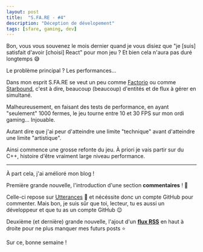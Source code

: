 ```yaml
---
layout: post
title:  "S.FA.RE - #4"
description: "Déception de dévelopement"
tags: [sfare, gaming, dev]
---
```


Bon, vous vous souvenez le mois dernier quand je vous disiez que "je \[suis\] satisfait d'avoir \[choisi\] React" pour mon jeu ? Et bien cela n'aura pas duré longtemps 😅

Le problème principal ? Les performances...

Dans mon esprit S.FA.RE se veut un peu comme [Factorio](https://www.factorio.com/) ou comme [Starbound](https://playstarbound.com/), c'est à dire, beaucoup (beaucoup) d'entités et de flux à gérer en simultané.

Malheureusement, en faisant des tests de performance, en ayant "seulement" 1000 fermes, le jeu tourne entre 10 et 30 FPS sur mon ordi gaming... Injouable.

Autant dire que j'ai peur d'atteindre une limite "technique" avant d'atteindre une limite "artistique".

Ainsi commence une grosse refonte du jeu. À priori je vais partir sur du C++, histoire d'être vraiment large niveau performance.

***

À part cela, j'ai amélioré mon blog !

Première grande nouvelle, l'introduction d'une section **commentaires** ! 🎉

Celle-ci repose sur [Utterances](https://utteranc.es/) 🔮 et nécéssite donc un compte GitHub pour commenter. Mais bon, je suis sûr que toi, lecteur, tu es aussi un développeur et que tu as un compte GitHub 😉

Deuxième (et dernière) grande nouvelle, l'ajout d'un [**flux RSS**](/feed.xml) en haut à droite pour ne plus manquer mes futurs posts ⭐️

Sur ce, bonne semaine !
